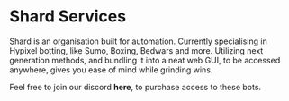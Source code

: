 # Shard Services

Shard is an organisation built for automation. Currently specialising in Hypixel botting, like Sumo, Boxing, Bedwars and more. Utilizing next generation methods, and bundling it into a neat web GUI, to be accessed anywhere, gives you ease of mind while grinding wins.

Feel free to join our discord **here**, to purchase access to these bots.
